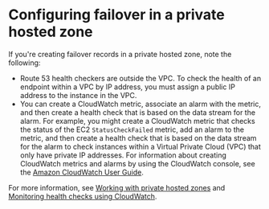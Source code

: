 # Configuring failover in a private hosted zone<a name="dns-failover-private-hosted-zones"></a>

If you're creating failover records in a private hosted zone, note the following:
+ Route 53 health checkers are outside the VPC\. To check the health of an endpoint within a VPC by IP address, you must assign a public IP address to the instance in the VPC\.
+ You can create a CloudWatch metric, associate an alarm with the metric, and then create a health check that is based on the data stream for the alarm\. For example, you might create a CloudWatch metric that checks the status of the EC2 `StatusCheckFailed` metric, add an alarm to the metric, and then create a health check that is based on the data stream for the alarm to check instances within a Virtual Private Cloud \(VPC\) that only have private IP addresses\. For information about creating CloudWatch metrics and alarms by using the CloudWatch console, see the [Amazon CloudWatch User Guide](https://docs.aws.amazon.com/AmazonCloudWatch/latest/DeveloperGuide/)\.

For more information, see [Working with private hosted zones](hosted-zones-private.md) and [Monitoring health checks using CloudWatch](monitoring-health-checks.md)\.
